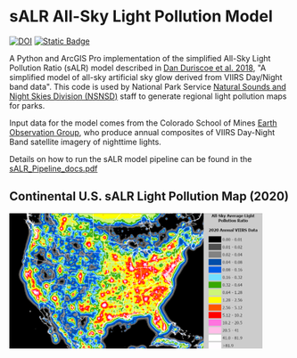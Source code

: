 # sALR All-Sky Light Pollution Model

[![DOI](https://zenodo.org/badge/980192014.svg)](https://doi.org/10.5281/zenodo.15587614)
[![Static Badge](https://img.shields.io/badge/NPS%20DataStore-202313802-406C2C)](https://irma.nps.gov/DataStore/Reference/Profile/2313802)

A Python and ArcGIS Pro implementation of the simplified All-Sky Light Pollution Ratio (sALR) model described in [Dan Duriscoe et al. 2018](https://www.sciencedirect.com/science/article/pii/S0022407317308749), "A simplified model of all-sky artificial sky glow derived from VIIRS Day/Night band data". This code is used by National Park Service [Natural Sounds and Night Skies Division (NSNSD)](https://www.nps.gov/orgs/1050/index.htm) staff to generate regional light pollution maps for parks.

Input data for the model comes from the Colorado School of Mines [Earth Observation Group](https://eogdata.mines.edu/products/vnl/), who produce annual composites of VIIRS Day-Night Band satellite imagery of nighttime lights.

Details on how to run the sALR model pipeline can be found in the [sALR_Pipeline_docs.pdf](docs/sALR_pipeline_docs.pdf)


## Continental U.S. sALR Light Pollution Map (2020)
<img src="static/sALR_2020_Layout.png?raw=true" alt="2020 sALR Model" width="90%"/>